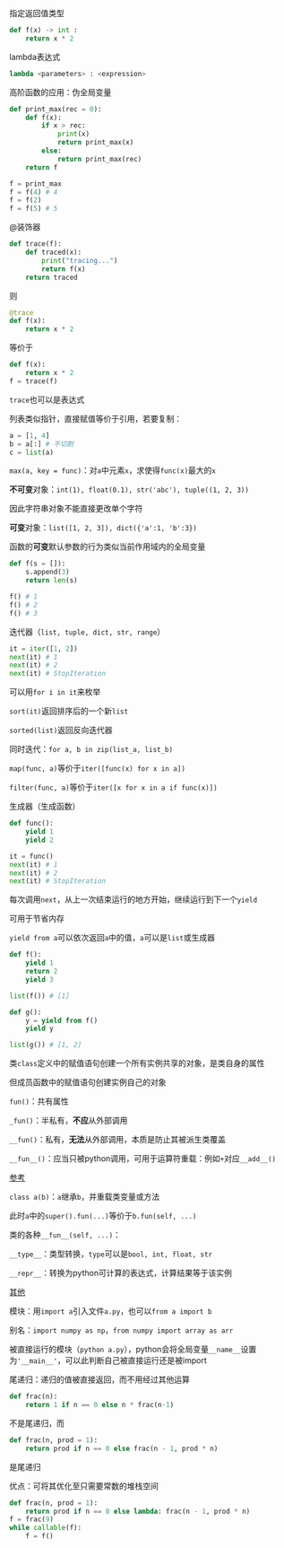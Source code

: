 指定返回值类型

```python
def f(x) -> int :
    return x * 2
```



lambda表达式

```python
lambda <parameters> : <expression>
```



高阶函数的应用：伪全局变量

```python
def print_max(rec = 0):
    def f(x):
        if x > rec:
            print(x)
            return print_max(x)
        else:
            return print_max(rec)
    return f

f = print_max
f = f(4) # 4
f = f(2)
f = f(5) # 5
```



@装饰器

```python
def trace(f):
    def traced(x):
        print("tracing...")
        return f(x)
    return traced
```

则

```python
@trace
def f(x):
    return x * 2
```

等价于

```python
def f(x):
    return x * 2
f = trace(f)
```

`trace`也可以是表达式



列表类似指针，直接赋值等价于引用，若要复制：

```python
a = [1, 4]
b = a[:] # 不切割
c = list(a)
```



`max(a, key = func)`：对`a`中元素`x`，求使得`func(x)`最大的`x`



**不可变**对象：`int(1), float(0.1), str('abc'), tuple((1, 2, 3))`

因此字符串对象不能直接更改单个字符

**可变**对象：`list([1, 2, 3]), dict({'a':1, 'b':3})`



函数的**可变**默认参数的行为类似当前作用域内的全局变量

```python
def f(s = []):
    s.append(3)
    return len(s)

f() # 1
f() # 2
f() # 3
```



迭代器（`list, tuple, dict, str, range`）

```python
it = iter([1, 2])
next(it) # 1
next(it) # 2
next(it) # StopIteration
```

可以用`for i in it`来枚举

`sort(it)`返回排序后的一个新`list`

`sorted(list)`返回反向迭代器

同时迭代：`for a, b in zip(list_a, list_b)`

`map(func, a)`等价于`iter([func(x) for x in a])`

`filter(func, a)`等价于`iter([x for x in a if func(x)])`



生成器（生成函数）

```python
def func():
    yield 1
    yield 2

it = func()
next(it) # 1
next(it) # 2
next(it) # StopIteration
```

每次调用`next`，从上一次结束运行的地方开始，继续运行到下一个`yield`

可用于节省内存

`yield from a`可以依次返回`a`中的值，`a`可以是`list`或生成器

```python
def f():
    yield 1
    return 2
    yield 3

list(f()) # [1]

def g():
    y = yield from f()
    yield y

list(g()) # [1, 2]
```



类`class`定义中的赋值语句创建一个所有实例共享的对象，是类自身的属性

但成员函数中的赋值语句创建实例自己的对象

`fun()`：共有属性

`_fun()`：半私有，**不应**从外部调用

`__fun()`：私有，**无法**从外部调用，本质是防止其被派生类覆盖

`__fun__()`：应当只被python调用，可用于运算符重载：例如`+`对应`__add__()`

[参考](http://thepythonbook.blogspot.com/2014/10/privatesuperprivate-and-semiprivate-and.html)



`class a(b)`：`a`继承`b`，并重载类变量或方法

此时`a`中的`super().fun(...)`等价于`b.fun(self, ...)`



类的各种`__fun__(self, ...)`：

`__type__`：类型转换，`type`可以是`bool, int, float, str`

`__repr__`：转换为python可计算的表达式，计算结果等于该实例

[其他](https://docs.python.org/3/reference/datamodel.html#special-method-names)



模块：用`import a`引入文件`a.py`，也可以`from a import b`

别名：`import numpy as np`，`from numpy import array as arr`

被直接运行的模块（`python a.py`），python会将全局变量`__name__`设置为`'__main__'`，可以此判断自己被直接运行还是被import



尾递归：递归的值被直接返回，而不用经过其他运算

```python
def frac(n):
    return 1 if n == 0 else n * frac(n-1)
```

不是尾递归，而

```python
def frac(n, prod = 1):
    return prod if n == 0 else frac(n - 1, prod * n)
```

是尾递归

优点：可将其优化至只需要常数的堆栈空间

```python
def frac(n, prod = 1):
    return prod if n == 0 else lambda: frac(n - 1, prod * n)
f = frac(9)
while callable(f):
    f = f()
```

